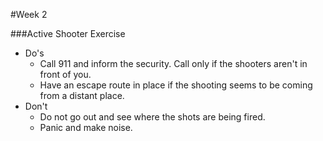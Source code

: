 #Week 2

###Active Shooter Exercise
- Do's
  - Call 911 and inform the security. Call only if the shooters aren't in front of you.
  - Have an escape route in place if the shooting seems to be coming from a distant place. 
- Don't 
  - Do not go out and see where the shots are being fired.  
  - Panic and make noise.
